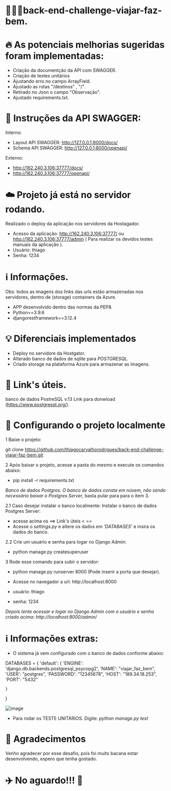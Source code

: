 #  🧑🏻‍🚀back-end-challenge-viajar-faz-bem.

# 🔥 As potenciais melhorias sugeridas foram implementadas:
* Criação da documentção  da API com  SWAGGER.
* Criação de testes unitários 
* Ajustando erro no campo ArrayField.
* Ajustado as rotas "/destinos" , "/".
* Retirado no Json o campo "Observação".
* Ajustado requirements.txt.

# 📄 Instruções da API SWAGGER:
Interno:
* Layout API SWAGGER: http://127.0.0.1:8000/docs/
* Schema API SWAGGER: http://127.0.0.1:8000/openapi/

Externo:
* http://162.240.3.106:37777/docs/
* http://162.240.3.106:37777/openapi/


# ☁️ Projeto já está no servidor rodando.
Realizado o deploy da aplicação nos servidores da Hostagador.
* Acesso da aplicação: http://162.240.3.106:37777/ ou http://162.240.3.106:37777/admin  ( Para realizar os devidos testes manuais da aplicação ).
* Usuário: thiago 
* Senha: 1234

# ℹ️  Informações.

Obs: todos as imagens dos links das urls estão armazenadas nos servidores, dentro de (storage) containers da Azure.
* APP desenvolvido dentro das normas da PEP8.
* Python==3.9.6
* djangorestframework==3.12.4

 
# 💡 Diferenciais implementados
* Deploy no servidore da Hostgator.
* Alterado banco de dados de sqlite para <i>POSTGRESQL.</i>
* Criado storage na plataforma Azure para armazenar as imagens.


# 🔗 Link's úteis.
banco de dados PostreSQL v.13 Link para donwload (https://www.postgresql.org/).

# 🚧 Configurando o projeto localmente

1 Baixe o projeto:

git clone https://github.com/thiagocarvalhorodrigues/back-end-challenge-viajar-faz-bem.git


2 Após baixar o projeto, acesse a pasta do mesmo e execute os comandos abaixo:
* pip install -r requirements.txt

<i>Banco de dados Postgres.
O banco de dados consta em núvem, não sendo necessário baixar o Postgres Server,</i>
basta pular para para o  item 3.

2.1 Caso desejar instalar o banco localmente: 
Instalar o banco de dados Postgres Server:
* acesse acima os ==> Link's úteis < == 
* Acesse o <i>settings.py</i>  e altere os dados  em <i>'DATABASES'</i> e insira os dados do banco.

2.2 Crie um usuário e senha para logar no Django Admin: 
* python manage.py createsuperuser

3 Rode esse comando para subir o servidor:
* python manage.py runserver 8000 (Pode inserir a porta que desejar).

* Acesse no navegador a url: http://localhost:8000

* usuário: thiago 
* senha: 1234

<i>Depois tente acessar e logar no Django Admin com o usuário e senha criado acima: http://localhost:8000/admin/ </i>

# ℹ️  Informações extras:

* O sistema já vem configurado com o banco de dados conforme abaixo: 

DATABASES = {
    'default': {
        'ENGINE': 'django.db.backends.postgresql_psycopg2',
        'NAME': "viajar_faz_bem",
        'USER': "postgres",
        'PASSWORD': "12345678",
        'HOST': "189.34.18.253",
        'PORT': "5432"

    }
 }
 
 ![image](https://user-images.githubusercontent.com/23345809/128272367-4f0c33b5-27e7-4595-ab11-6601d31bb834.png)

* Para rodar os TESTE UNITÁRIOS. 
 Digite: <i>python manage.py test</i>

# 🎉 Agradecimentos
 
 Venho agradecer por esse desafio, pois foi muito bacana estar desenvolvendo, espero que tenha gostado.

# ✈️ No aguardo!!! 🚀




